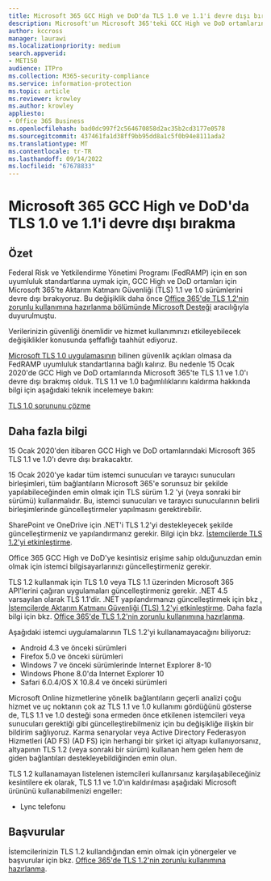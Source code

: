 ```yaml
---
title: Microsoft 365 GCC High ve DoD'da TLS 1.0 ve 1.1'i devre dışı bırakma
description: Microsoft'un Microsoft 365'teki GCC High ve DoD ortamlarında TLS 1.1 ve 1.0 desteğini nasıl devre dışı bırakıldığını açıklar.
author: kccross
manager: laurawi
ms.localizationpriority: medium
search.appverid:
- MET150
audience: ITPro
ms.collection: M365-security-compliance
ms.service: information-protection
ms.topic: article
ms.reviewer: krowley
ms.author: krowley
appliesto:
- Office 365 Business
ms.openlocfilehash: bad0dc997f2c564670858d2ac35b2cd3177e0578
ms.sourcegitcommit: 437461fa1d38ff9bb95dd8a1c5f0b94e8111ada2
ms.translationtype: MT
ms.contentlocale: tr-TR
ms.lasthandoff: 09/14/2022
ms.locfileid: "67678833"
---
```

# <a name="disabling-tls-10-and-11-in-microsoft-365-gcc-high-and-dod"></a>Microsoft 365 GCC High ve DoD'da TLS 1.0 ve 1.1'i devre dışı bırakma

## <a name="summary"></a>Özet

Federal Risk ve Yetkilendirme Yönetimi Programı (FedRAMP) için en son uyumluluk standartlarına uymak için, GCC High ve DoD ortamları için Microsoft 365'te Aktarım Katmanı Güvenliği (TLS) 1.1 ve 1.0 sürümlerini devre dışı bırakıyoruz. Bu değişiklik daha önce [Office 365'de TLS 1.2'nin zorunlu kullanımına hazırlanma bölümünde Microsoft Desteği](https://support.microsoft.com/help/4057306/preparing-for-tls-1-2-in-office-365) aracılığıyla duyurulmuştu.

Verilerinizin güvenliği önemlidir ve hizmet kullanımınızı etkileyebilecek değişiklikler konusunda şeffaflığı taahhüt ediyoruz.

[Microsoft TLS 1.0 uygulamasının](https://support.microsoft.com/help/3117336) bilinen güvenlik açıkları olmasa da FedRAMP uyumluluk standartlarına bağlı kalırız. Bu nedenle 15 Ocak 2020'de GCC High ve DoD ortamlarında Microsoft 365'te TLS 1.1 ve 1.0'ı devre dışı bırakmış olduk. TLS 1.1 ve 1.0 bağımlılıklarını kaldırma hakkında bilgi için aşağıdaki teknik incelemeye bakın:

[TLS 1.0 sorununu çözme](https://www.microsoft.com/download/details.aspx?id=55266)

## <a name="more-information"></a>Daha fazla bilgi

15 Ocak 2020'den itibaren GCC High ve DoD ortamlarındaki Microsoft 365 TLS 1.1 ve 1.0'ı devre dışı bırakacaktır.

15 Ocak 2020'ye kadar tüm istemci sunucuları ve tarayıcı sunucuları birleşimleri, tüm bağlantıların Microsoft 365'e sorunsuz bir şekilde yapılabileceğinden emin olmak için TLS sürüm 1.2 'yi (veya sonraki bir sürümü) kullanmalıdır. Bu, istemci sunucuları ve tarayıcı sunucularının belirli birleşimlerinde güncelleştirmeler yapılmasını gerektirebilir.

SharePoint ve OneDrive için .NET'i TLS 1.2'yi destekleyecek şekilde güncelleştirmeniz ve yapılandırmanız gerekir. Bilgi için bkz. [İstemcilerde TLS 1.2'yi etkinleştirme](/mem/configmgr/core/plan-design/security/enable-tls-1-2-client).

Office 365 GCC High ve DoD'ye kesintisiz erişime sahip olduğunuzdan emin olmak için istemci bilgisayarlarınızı güncelleştirmeniz gerekir.

TLS 1.2 kullanmak için TLS 1.0 veya TLS 1.1 üzerinden Microsoft 365 API'lerini çağıran uygulamaları güncelleştirmeniz gerekir. .NET 4.5 varsayılan olarak TLS 1.1'dir. .NET yapılandırmanızı güncelleştirmek için bkz [. İstemcilerde Aktarım Katmanı Güvenliği (TLS) 1.2'yi etkinleştirme](/mem/configmgr/core/plan-design/security/enable-tls-1-2-client). Daha fazla bilgi için bkz. [Office 365'de TLS 1.2'nin zorunlu kullanımına hazırlanma](https://support.microsoft.com/help/4057306/preparing-for-tls-1-2-in-office-365).

Aşağıdaki istemci uygulamalarının TLS 1.2'yi kullanamayacağını biliyoruz:

- Android 4.3 ve önceki sürümleri
- Firefox 5.0 ve önceki sürümleri
- Windows 7 ve önceki sürümlerinde Internet Explorer 8-10
- Windows Phone 8.0'da Internet Explorer 10
- Safari 6.0.4/OS X 10.8.4 ve önceki sürümleri

Microsoft Online hizmetlerine yönelik bağlantıların geçerli analizi çoğu hizmet ve uç noktanın çok az TLS 1.1 ve 1.0 kullanımı gördüğünü gösterse de, TLS 1.1 ve 1.0 desteği sona ermeden önce etkilenen istemcileri veya sunucuları gerektiği gibi güncelleştirebilmeniz için bu değişikliğe ilişkin bir bildirim sağlıyoruz. Karma senaryolar veya Active Directory Federasyon Hizmetleri (AD FS) (AD FS) için herhangi bir şirket içi altyapı kullanıyorsanız, altyapının TLS 1.2 (veya sonraki bir sürüm) kullanan hem gelen hem de giden bağlantıları destekleyebildiğinden emin olun.

TLS 1.2 kullanamayan listelenen istemcileri kullanırsanız karşılaşabileceğiniz kesintilere ek olarak, TLS 1.1 ve 1.0'ın kaldırılması aşağıdaki Microsoft ürününü kullanabilmenizi engeller:

- Lync telefonu

## <a name="references"></a>Başvurular

İstemcilerinizin TLS 1.2 kullandığından emin olmak için yönergeler ve başvurular için bkz. [Office 365'de TLS 1.2'nin zorunlu kullanımına hazırlanma](https://support.microsoft.com/help/4057306/preparing-for-tls-1-2-in-office-365).
